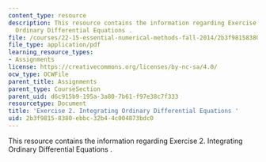 ```yaml
---
content_type: resource
description: This resource contains the information regarding Exercise 2. Integrating
  Ordinary Differential Equations .
file: /courses/22-15-essential-numerical-methods-fall-2014/2b3f98158380ebbc32b44c004873bdc0_MIT22_15F14_ex02.pdf
file_type: application/pdf
learning_resource_types:
- Assignments
license: https://creativecommons.org/licenses/by-nc-sa/4.0/
ocw_type: OCWFile
parent_title: Assignments
parent_type: CourseSection
parent_uid: d6c915b9-195a-3a80-7b61-f97e38c7f333
resourcetype: Document
title: 'Exercise 2. Integrating Ordinary Differential Equations '
uid: 2b3f9815-8380-ebbc-32b4-4c004873bdc0
---
```

This resource contains the information regarding Exercise 2. Integrating Ordinary Differential Equations .